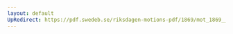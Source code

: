 ```yaml
---
layout: default
UpRedirect: https://pdf.swedeb.se/riksdagen-motions-pdf/1869/mot_1869__ak__00249.pdf
---
```

